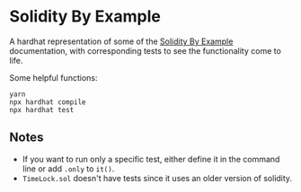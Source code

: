 # Solidity By Example

A hardhat representation of some of the [Solidity By Example](https://solidity-by-example.org/) documentation, with corresponding tests to see the functionality come to life.

Some helpful functions:

```shell
yarn
npx hardhat compile
npx hardhat test
```

## Notes

- If you want to run only a specific test, either define it in the command line or add `.only` to `it()`.
- `TimeLock.sol` doesn't have tests since it uses an older version of solidity.
